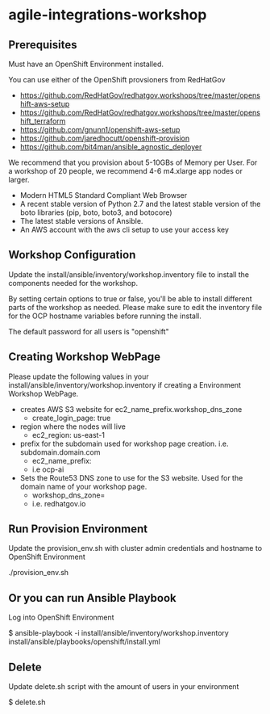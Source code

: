 # agile-integrations-workshop

## Prerequisites
Must have an OpenShift Environment installed.

You can use either of the OpenShift provsioners from RedHatGov
 - https://github.com/RedHatGov/redhatgov.workshops/tree/master/openshift-aws-setup
 - https://github.com/RedHatGov/redhatgov.workshops/tree/master/openshift_terraform
 - https://github.com/gnunn1/openshift-aws-setup
 - https://github.com/jaredhocutt/openshift-provision
 - https://github.com/bit4man/ansible_agnostic_deployer

We recommend that you provision about 5-10GBs of Memory per User.  For a workshop of 20 people, we recommend 4-6 m4.xlarge app nodes or larger.

 - Modern HTML5 Standard Compliant Web Browser
 - A recent stable version of Python 2.7 and the latest stable version of the boto libraries (pip, boto, boto3, and botocore)
 - The latest stable versions of Ansible.
 - An AWS account with the aws cli setup to use your access key
 
## Workshop Configuration

Update the install/ansible/inventory/workshop.inventory file to install the components needed for the workshop.

By setting certain options to true or false, you'll be able to install different parts of the workshop as needed.  Please make sure to edit the inventory file for the OCP hostname variables before running the install.

The default password for all users is "openshift"

## Creating Workshop WebPage

Please update the following values in your install/ansible/inventory/workshop.inventory if creating a Environment Workshop WebPage.

-  creates AWS S3 website for ec2_name_prefix.workshop_dns_zone
    -  create_login_page: true
-  region where the nodes will live
    -  ec2_region: us-east-1    
-  prefix for the subdomain used for workshop page creation.  i.e. subdomain.domain.com
    -  ec2_name_prefix: 
    - i.e ocp-ai      
-  Sets the Route53 DNS zone to use for the S3 website.  Used for the domain name of your workshop page.
    -  workshop_dns_zone=       
    - i.e. redhatgov.io

## Run Provision Environment

Update the provision_env.sh with cluster admin credentials and hostname to OpenShift Environment

./provision_env.sh

## Or you can run Ansible Playbook

Log into OpenShift Environment

$ ansible-playbook -i install/ansible/inventory/workshop.inventory install/ansible/playbooks/openshift/install.yml

## Delete

Update delete.sh script with the amount of users in your environment

$ delete.sh

